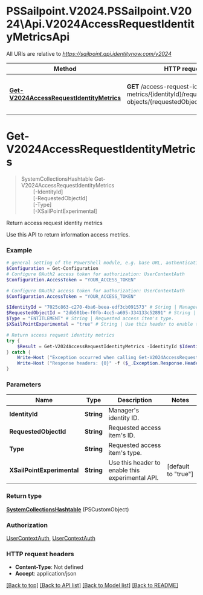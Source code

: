 # PSSailpoint.V2024.PSSailpoint.V2024\Api.V2024AccessRequestIdentityMetricsApi

All URIs are relative to *https://sailpoint.api.identitynow.com/v2024*

Method | HTTP request | Description
------------- | ------------- | -------------
[**Get-V2024AccessRequestIdentityMetrics**](V2024AccessRequestIdentityMetricsApi.md#Get-V2024AccessRequestIdentityMetrics) | **GET** /access-request-identity-metrics/{identityId}/requested-objects/{requestedObjectId}/type/{type} | Return access request identity metrics


<a id="Get-V2024AccessRequestIdentityMetrics"></a>
# **Get-V2024AccessRequestIdentityMetrics**
> SystemCollectionsHashtable Get-V2024AccessRequestIdentityMetrics<br>
> &nbsp;&nbsp;&nbsp;&nbsp;&nbsp;&nbsp;&nbsp;&nbsp;[-IdentityId] <String><br>
> &nbsp;&nbsp;&nbsp;&nbsp;&nbsp;&nbsp;&nbsp;&nbsp;[-RequestedObjectId] <String><br>
> &nbsp;&nbsp;&nbsp;&nbsp;&nbsp;&nbsp;&nbsp;&nbsp;[-Type] <String><br>
> &nbsp;&nbsp;&nbsp;&nbsp;&nbsp;&nbsp;&nbsp;&nbsp;[-XSailPointExperimental] <String><br>

Return access request identity metrics

Use this API to return information access metrics.

### Example
```powershell
# general setting of the PowerShell module, e.g. base URL, authentication, etc
$Configuration = Get-Configuration
# Configure OAuth2 access token for authorization: UserContextAuth
$Configuration.AccessToken = "YOUR_ACCESS_TOKEN"

# Configure OAuth2 access token for authorization: UserContextAuth
$Configuration.AccessToken = "YOUR_ACCESS_TOKEN"

$IdentityId = "7025c863-c270-4ba6-beea-edf3cb091573" # String | Manager's identity ID.
$RequestedObjectId = "2db501be-f0fb-4cc5-a695-334133c52891" # String | Requested access item's ID.
$Type = "ENTITLEMENT" # String | Requested access item's type.
$XSailPointExperimental = "true" # String | Use this header to enable this experimental API. (default to "true")

# Return access request identity metrics
try {
    $Result = Get-V2024AccessRequestIdentityMetrics -IdentityId $IdentityId -RequestedObjectId $RequestedObjectId -Type $Type -XSailPointExperimental $XSailPointExperimental
} catch {
    Write-Host ("Exception occurred when calling Get-V2024AccessRequestIdentityMetrics: {0}" -f ($_.ErrorDetails | ConvertFrom-Json))
    Write-Host ("Response headers: {0}" -f ($_.Exception.Response.Headers | ConvertTo-Json))
}
```

### Parameters

Name | Type | Description  | Notes
------------- | ------------- | ------------- | -------------
 **IdentityId** | **String**| Manager&#39;s identity ID. | 
 **RequestedObjectId** | **String**| Requested access item&#39;s ID. | 
 **Type** | **String**| Requested access item&#39;s type. | 
 **XSailPointExperimental** | **String**| Use this header to enable this experimental API. | [default to &quot;true&quot;]

### Return type

[**SystemCollectionsHashtable**](SystemCollectionsHashtable.md) (PSCustomObject)

### Authorization

[UserContextAuth](../README.md#UserContextAuth), [UserContextAuth](../README.md#UserContextAuth)

### HTTP request headers

 - **Content-Type**: Not defined
 - **Accept**: application/json

[[Back to top]](#) [[Back to API list]](../README.md#documentation-for-api-endpoints) [[Back to Model list]](../README.md#documentation-for-models) [[Back to README]](../README.md)

